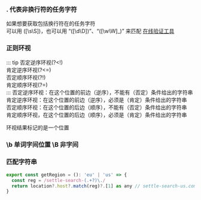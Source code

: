 ### . 代表非换行符的任务字符

如果想要获取包括换行符在的任务字符  
可以用 ([\s\S])，也可以用 “([\d\D])”、“([\w\W]_)” 来匹配
[在线验证工具](https://jex.im/regulex/#!flags=&re=%5E(a%7Cb)_%3F%24)

### 正则环视

::: tip
否定逆序环视(?<!)  
肯定逆序环视(?<=)  
否定顺序环视(?!)  
肯定顺序环视(?=)  
:::
否定逆序环视：在这个位置的前边（逆序），不能有（否定）条件给出的字符串  
肯定逆序环视：在这个位置的前边（逆序），必须是（肯定）条件给出的字符串  
否定顺序环视：在这个位置的后边（顺序），不能有（否定）条件给出的字符串  
肯定顺序环视，在这个位置的后边（顺序），必须是（肯定）条件给出的字符串

环视结果标记的是一个位置

### \b 单词字间位置 \B 非字间

### 匹配字符串

```js
export const getRegion = (): 'eu' | 'us' => {
  const reg = /settle-search-(.+?)\./
  return location?.host?.match(reg)?.[1] as any // settle-search-us.com 会获取到us地区
}
```
